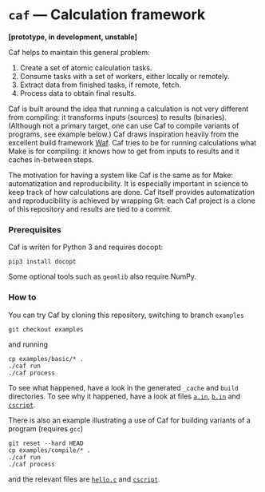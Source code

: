 # `caf` — Calculation framework

**[prototype, in development, unstable]**

Caf helps to maintain this general problem:

1. Create a set of atomic calculation tasks.
1. Consume tasks with a set of workers, either locally or remotely.
1. Extract data from finished tasks, if remote, fetch.
1. Process data to obtain final results.

Caf is built around the idea that running a calculation is not very different from compiling: it transforms inputs (sources) to results (binaries). (Although not a primary target, one can use Caf to compile variants of programs, see example below.) Caf draws inspiration heavily from the excellent build framework [Waf](http://waf.io). Caf tries to be for running calculations what Make is for compiling: it knows how to get from inputs to results and it caches in-between steps.  

The motivation for having a system like Caf is the same as for Make: automatization and reproducibility. It is especially important in science to keep track of how calculations are done. Caf itself provides automatization and reproducibility is achieved by wrapping Git: each Caf project is a clone of this repository and results are tied to a commit.

### Prerequisites

Caf is writen for Python 3 and requires docopt:

	pip3 install docopt

Some optional tools such as `geomlib` also require NumPy.

### How to

You can try Caf by cloning this repository, switching to branch `examples`

	git checkout examples

and running

	cp examples/basic/* .
	./caf run
	./caf process

To see what happened, have a look in the generated `_cache` and `build` directories. To see why it happened, have a look at files [`a.in`](https://github.com/azag0/caf/blob/examples/examples/basic/a.in), [`b.in`](https://github.com/azag0/caf/blob/examples/examples/basic/b.in) and [`cscript`](https://github.com/azag0/caf/blob/examples/examples/basic/cscript).

There is also an example illustrating a use of Caf for building variants of a program (requires `gcc`)

	git reset --hard HEAD
	cp examples/compile/* .
	./caf run
	./caf process

and the relevant files are [`hello.c`](https://github.com/azag0/caf/blob/examples/examples/compile/hello.c) and [`cscript`](https://github.com/azag0/caf/blob/examples/examples/compile/cscript).
